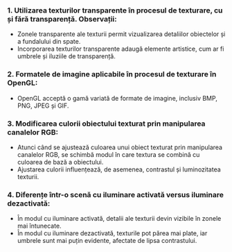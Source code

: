 ### 1. Utilizarea texturilor transparente în procesul de texturare, cu și fără transparență. Observații:
   - Zonele transparente ale texturii permit vizualizarea detaliilor obiectelor și a fundalului din spate.
   - Incorporarea texturilor transparente adaugă elemente artistice, cum ar fi umbrele și iluziile de transparență.

### 2. Formatele de imagine aplicabile în procesul de texturare în OpenGL:
   - OpenGL acceptă o gamă variată de formate de imagine, inclusiv BMP, PNG, JPEG și GIF.

### 3. Modificarea culorii obiectului texturat prin manipularea canalelor RGB:
   - Atunci când se ajustează culoarea unui obiect texturat prin manipularea canalelor RGB, se schimbă modul în care textura se combină cu culoarea de bază a obiectului.
   - Ajustarea culorii influențează, de asemenea, contrastul și luminozitatea texturii.

### 4. Diferențe într-o scenă cu iluminare activată versus iluminare dezactivată:
   - În modul cu iluminare activată, detalii ale texturii devin vizibile în zonele mai întunecate.
   - În modul cu iluminare dezactivată, texturile pot părea mai plate, iar umbrele sunt mai puțin evidente, afectate de lipsa contrastului.
